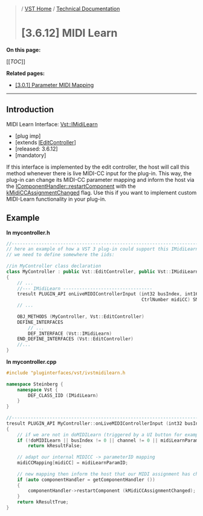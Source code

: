 >/ [VST Home](../../../) / [Technical Documentation](../../Index.md)
>
># \[3.6.12\] MIDI Learn

**On this page:**

[[_TOC_]]

**Related pages:**

- [\[3.0.1\] Parameter MIDI Mapping](../../Change+History/3.0.1/IMidiMapping.md)

---

## Introduction

MIDI Learn Interface: [Vst::IMidiLearn](https://steinbergmedia.github.io/vst3_doc/vstinterfaces/classSteinberg_1_1Vst_1_1IMidiLearn.html)

- \[plug imp\]
- [extends [IEditController](https://steinbergmedia.github.io/vst3_doc/vstinterfaces/classSteinberg_1_1Vst_1_1IEditController.html)]
- \[released: 3.6.12\]
- \[mandatory\]

If this interface is implemented by the edit controller, the host will call this method whenever there is live MIDI-CC input for the plug-in. This way, the plug-in can change its MIDI-CC parameter mapping and inform the host via the [IComponentHandler::restartComponent](https://steinbergmedia.github.io/vst3_doc/vstinterfaces/classSteinberg_1_1Vst_1_1IComponentHandler.html#a1f283573728cf0807224c5ebdf3ec3a6) with the [kMidiCCAssignmentChanged](https://steinbergmedia.github.io/vst3_doc/vstinterfaces/namespaceSteinberg_1_1Vst.html#a17867782006f9fdb2b72c16b0420bed5ae2e3ed4527f88e577a2aeb595bd853fd) flag. Use this if you want to implement custom MIDI-Learn functionality in your plug-in.

## Example

**In mycontroller.h**

``` c++
//------------------------------------------------------------------------
// here an example of how a VST 3 plug-in could support this IMidiLearn interface.
// we need to define somewhere the iids:
  
//in MyController class declaration
class MyController : public Vst::EditController, public Vst::IMidiLearn
{
    // ...
    //--- IMidiLearn ---------------------------------
    tresult PLUGIN_API onLiveMIDIControllerInput (int32 busIndex, int16 channel,
                                                  CtrlNumber midiCC) SMTG_OVERRIDE;
    // ...
  
    OBJ_METHODS (MyController, Vst::EditController)
    DEFINE_INTERFACES
        // ...
        DEF_INTERFACE (Vst::IMidiLearn)
    END_DEFINE_INTERFACES (Vst::EditController)
    //...
}
```

**In mycontroller.cpp**

``` c++
#include "pluginterfaces/vst/ivstmidilearn.h
 
namespace Steinberg {
    namespace Vst {
        DEF_CLASS_IID (IMidiLearn)
    }
}
  
//------------------------------------------------------------------------
tresult PLUGIN_API MyController::onLiveMIDIControllerInput (int32 busIndex, int16 channel, CtrlNumber midiCC)
{
    // if we are not in doMIDILearn (triggered by a UI button for example) or wrong channel then return
    if (!doMIDILearn || busIndex != 0 || channel != 0 || midiLearnParamID == InvalidParamID)
        return kResultFalse;
 
    // adapt our internal MIDICC -> parameterID mapping
    midiCCMapping[midiCC] = midiLearnParamID;
 
    // new mapping then inform the host that our MIDI assignment has changed
    if (auto componentHandler = getComponentHandler ())
    {
        componentHandler->restartComponent (kMidiCCAssignmentChanged);
    }
    return kResultTrue;
}
```
